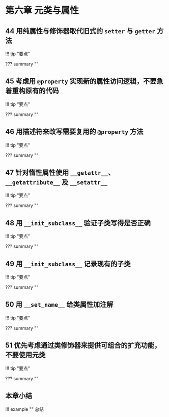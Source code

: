 # 第六章 元类与属性

<!-- -------------------------------------------------------------------------- -->
## 44 用纯属性与修饰器取代旧式的 `setter` 与 `getter` 方法

!!! tip "要点"

??? summary ""


<!-- -------------------------------------------------------------------------- -->
## 45 考虑用 `@property` 实现新的属性访问逻辑，不要急着重构原有的代码

!!! tip "要点"

??? summary ""


<!-- -------------------------------------------------------------------------- -->
## 46 用描述符来改写需要复用的 `@property` 方法

!!! tip "要点"

??? summary ""

<!-- -------------------------------------------------------------------------- -->
## 47 针对惰性属性使用 `__getattr__`、`__getattribute__` 及 `__setattr__`

!!! tip "要点"


??? summary ""


<!-- -------------------------------------------------------------------------- -->
## 48 用 `__init_subclass__` 验证子类写得是否正确

!!! tip "要点"


??? summary ""


<!-- -------------------------------------------------------------------------- -->
## 49 用 `__init_subclass__` 记录现有的子类

!!! tip "要点"

??? summary ""


<!-- -------------------------------------------------------------------------- -->
## 50 用 `__set_name__` 给类属性加注解

!!! tip "要点"

??? summary ""


<!-- -------------------------------------------------------------------------- -->
## 51 优先考虑通过类修饰器来提供可组合的扩充功能，不要使用元类

!!! tip "要点"

??? summary ""


<!-- -------------------------------------------------------------------------- -->

## 本章小结

!!! example ""
    总结
    
